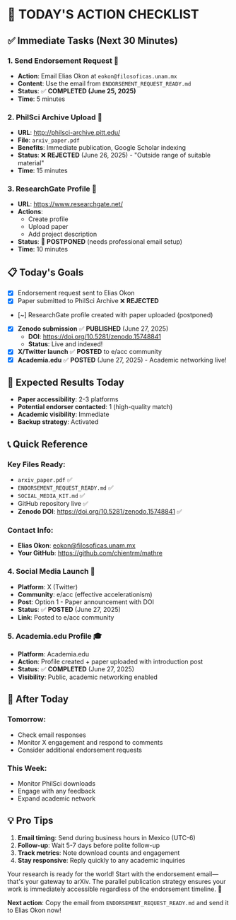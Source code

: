 # 🚀 TODAY'S ACTION CHECKLIST

## ✅ Immediate Tasks (Next 30 Minutes)

### 1. Send Endorsement Request 📧

- **Action**: Email Elias Okon at `eokon@filosoficas.unam.mx`
- **Content**: Use the email from `ENDORSEMENT_REQUEST_READY.md`
- **Status**: ✅ **COMPLETED (June 25, 2025)**
- **Time**: 5 minutes

### 2. PhilSci Archive Upload 📄

- **URL**: http://philsci-archive.pitt.edu/
- **File**: `arxiv_paper.pdf`
- **Benefits**: Immediate publication, Google Scholar indexing
- **Status**: ❌ **REJECTED** (June 26, 2025) - "Outside range of suitable material"
- **Time**: 15 minutes

### 3. ResearchGate Profile 👥

- **URL**: https://www.researchgate.net/
- **Actions**:
  - Create profile
  - Upload paper
  - Add project description
- **Status**: 🔄 **POSTPONED** (needs professional email setup)
- **Time**: 10 minutes

## 📋 Today's Goals

- [x] Endorsement request sent to Elias Okon
- [x] Paper submitted to PhilSci Archive ❌ **REJECTED**
- [~] ResearchGate profile created with paper uploaded (postponed)
- [x] **Zenodo submission** ✅ **PUBLISHED** (June 27, 2025)
  - **DOI**: https://doi.org/10.5281/zenodo.15748841
  - **Status**: Live and indexed!
- [x] **X/Twitter launch** ✅ **POSTED** to e/acc community
- [x] **Academia.edu** ✅ **POSTED** (June 27, 2025) - Academic networking live!

## 🎯 Expected Results Today

- **Paper accessibility**: 2-3 platforms
- **Potential endorser contacted**: 1 (high-quality match)
- **Academic visibility**: Immediate
- **Backup strategy**: Activated

## 📞 Quick Reference

### Key Files Ready:

- `arxiv_paper.pdf` ✅
- `ENDORSEMENT_REQUEST_READY.md` ✅
- `SOCIAL_MEDIA_KIT.md` ✅
- GitHub repository live ✅
- **Zenodo DOI**: https://doi.org/10.5281/zenodo.15748841 ✅

### Contact Info:

- **Elias Okon**: eokon@filosoficas.unam.mx
- **Your GitHub**: https://github.com/chientrm/mathre

### 4. Social Media Launch 📱

- **Platform**: X (Twitter)
- **Community**: e/acc (effective accelerationism)
- **Post**: Option 1 - Paper announcement with DOI
- **Status**: ✅ **POSTED** (June 27, 2025)
- **Link**: Posted to e/acc community

### 5. Academia.edu Profile 🎓

- **Platform**: Academia.edu
- **Action**: Profile created + paper uploaded with introduction post
- **Status**: ✅ **COMPLETED** (June 27, 2025)
- **Visibility**: Public, academic networking enabled

## 🔄 After Today

### Tomorrow:

- Check email responses
- Monitor X engagement and respond to comments
- Consider additional endorsement requests

### This Week:

- Monitor PhilSci downloads
- Engage with any feedback
- Expand academic network

## 💡 Pro Tips

1. **Email timing**: Send during business hours in Mexico (UTC-6)
2. **Follow-up**: Wait 5-7 days before polite follow-up
3. **Track metrics**: Note download counts and engagement
4. **Stay responsive**: Reply quickly to any academic inquiries

Your research is ready for the world! Start with the endorsement email—that's your gateway to arXiv. The parallel publication strategy ensures your work is immediately accessible regardless of the endorsement timeline. 🚀

**Next action**: Copy the email from `ENDORSEMENT_REQUEST_READY.md` and send it to Elias Okon now!
